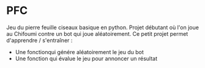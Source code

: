 # PFC
Jeu du pierre feuille ciseaux basique en python. Projet débutant où l'on joue au Chifoumi contre un bot qui joue aléatoirement. 
Ce petit projet permet d'apprendre / s'entraîner :
  - Une fonctionqui génére aléatoirement le jeu du bot 
  - Une fonction qui évalue le jeu pour annoncer un résultat

